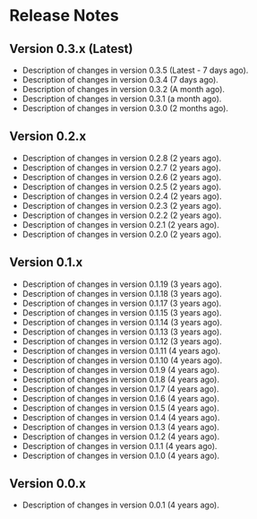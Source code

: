 # Release Notes

## Version 0.3.x (Latest)
- Description of changes in version 0.3.5 (Latest - 7 days ago).
- Description of changes in version 0.3.4 (7 days ago).
- Description of changes in version 0.3.2 (A month ago).
- Description of changes in version 0.3.1 (a month ago).
- Description of changes in version 0.3.0 (2 months ago).

## Version 0.2.x
- Description of changes in version 0.2.8 (2 years ago).
- Description of changes in version 0.2.7 (2 years ago).
- Description of changes in version 0.2.6 (2 years ago).
- Description of changes in version 0.2.5 (2 years ago).
- Description of changes in version 0.2.4 (2 years ago).
- Description of changes in version 0.2.3 (2 years ago).
- Description of changes in version 0.2.2 (2 years ago).
- Description of changes in version 0.2.1 (2 years ago).
- Description of changes in version 0.2.0 (2 years ago).

## Version 0.1.x
- Description of changes in version 0.1.19 (3 years ago).
- Description of changes in version 0.1.18 (3 years ago).
- Description of changes in version 0.1.17 (3 years ago).
- Description of changes in version 0.1.15 (3 years ago).
- Description of changes in version 0.1.14 (3 years ago).
- Description of changes in version 0.1.13 (3 years ago).
- Description of changes in version 0.1.12 (3 years ago).
- Description of changes in version 0.1.11 (4 years ago).
- Description of changes in version 0.1.10 (4 years ago).
- Description of changes in version 0.1.9 (4 years ago).
- Description of changes in version 0.1.8 (4 years ago).
- Description of changes in version 0.1.7 (4 years ago).
- Description of changes in version 0.1.6 (4 years ago).
- Description of changes in version 0.1.5 (4 years ago).
- Description of changes in version 0.1.4 (4 years ago).
- Description of changes in version 0.1.3 (4 years ago).
- Description of changes in version 0.1.2 (4 years ago).
- Description of changes in version 0.1.1 (4 years ago).
- Description of changes in version 0.1.0 (4 years ago).

## Version 0.0.x
- Description of changes in version 0.0.1 (4 years ago).
